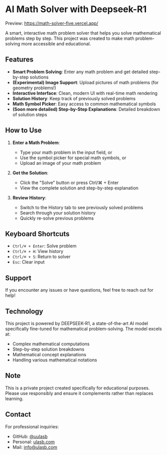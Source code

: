 # AI Math Solver with Deepseek-R1

Preview: https://math-solver-five.vercel.app/

A smart, interactive math problem solver that helps you solve mathematical problems step by step. This project was created to make math problem-solving more accessible and educational.

## Features

- **Smart Problem Solving**: Enter any math problem and get detailed step-by-step solutions
- **(Experimental) Image Support**: Upload pictures of math problems (for geometry problems!)
- **Interactive Interface**: Clean, modern UI with real-time math rendering
- **Solution History**: Keep track of previously solved problems
- **Math Symbol Picker**: Easy access to common mathematical symbols
- **(Soon more detailed) Step-by-Step Explanations**: Detailed breakdown of solution steps

## How to Use

1. **Enter a Math Problem**:
   - Type your math problem in the input field, or
   - Use the symbol picker for special math symbols, or
   - Upload an image of your math problem

2. **Get the Solution**:
   - Click the "Solve" button or press Ctrl/⌘ + Enter
   - View the complete solution and step-by-step explanation

3. **Review History**:
   - Switch to the History tab to see previously solved problems
   - Search through your solution history
   - Quickly re-solve previous problems

## Keyboard Shortcuts

- `Ctrl/⌘ + Enter`: Solve problem
- `Ctrl/⌘ + H`: View history
- `Ctrl/⌘ + S`: Return to solver
- `Esc`: Clear input

## Support

If you encounter any issues or have questions, feel free to reach out for help!

## Technology

This project is powered by DEEPSEEK-R1, a state-of-the-art AI model specifically fine-tuned for mathematical problem-solving. The model excels at:

- Complex mathematical computations
- Step-by-step solution breakdowns
- Mathematical concept explanations
- Handling various mathematical notations

## Note

This is a private project created specifically for educational purposes. Please use responsibly and ensure it complements rather than replaces learning.

## Contact

For professional inquiries:

- GitHub: [@uulasb](https://github.com/uulasb)
- Personal: [ulasb.com](https://ulasb.com/)
- Mail: info@ulasb.com
